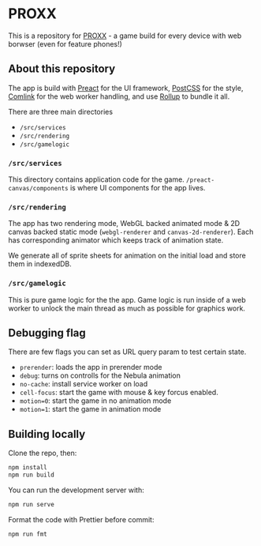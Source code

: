 # PROXX

This is a repository for [PROXX](https://proxx.app) - a game build for every device with web borwser (even for feature phones!)

## About this repository

The app is build with [Preact](https://github.com/developit/preact) for the UI framework, [PostCSS](https://github.com/postcss/postcss) for the style, [Comlink](https://github.com/GoogleChromeLabs/comlink) for the web worker handling, and use [Rollup](https://github.com/rollup/rollup) to bundle it all.

There are three main directories

- `/src/services`
- `/src/rendering`
- `/src/gamelogic`

### `/src/services`

This directory contains application code for the game. `/preact-canvas/components` is where UI components for the app lives.

### `/src/rendering`

The app has two rendering mode, WebGL backed animated mode & 2D canvas backed static mode (`webgl-renderer` and `canvas-2d-renderer`). Each has corresponding animator which keeps track of animation state.

We generate all of sprite sheets for animation on the initial load and store them in indexedDB.

### `/src/gamelogic`

This is pure game logic for the the app. Game logic is run inside of a web worker to unlock the main thread as much as possible for graphics work.

## Debugging flag

There are few flags you can set as URL query param to test certain state.

- `prerender`: loads the app in prerender mode
- `debug`: turns on controlls for the Nebula animation
- `no-cache`: install service worker on load
- `cell-focus`: start the game with mouse & key forcus enabled.
- `motion=0`: start the game in no animation mode
- `motion=1`: start the game in animation mode

## Building locally

Clone the repo, then:

```sh
npm install
npm run build
```

You can run the development server with:

```sh
npm run serve
```

Format the code with Prettier before commit:

```
npm run fmt
```
